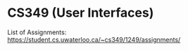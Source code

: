 # CS349 (User Interfaces)

List of Assignments: https://student.cs.uwaterloo.ca/~cs349/1249/assignments/
